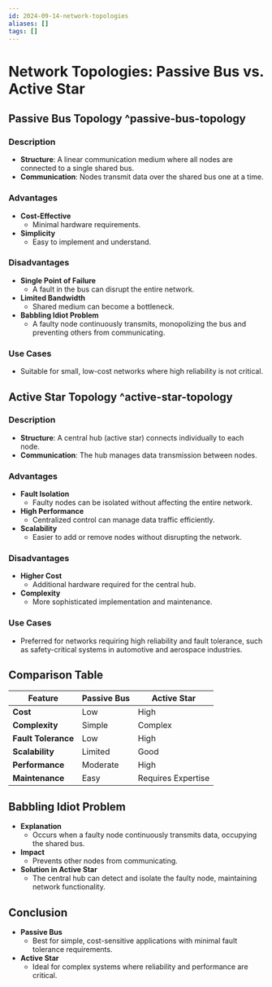 ```yaml
---
id: 2024-09-14-network-topologies
aliases: []
tags: []
---
```


# Network Topologies: Passive Bus vs. Active Star

## Passive Bus Topology ^passive-bus-topology

### Description

- **Structure**: A linear communication medium where all nodes are connected to a single shared bus.
- **Communication**: Nodes transmit data over the shared bus one at a time.

### Advantages

- **Cost-Effective**
  - Minimal hardware requirements.
- **Simplicity**
  - Easy to implement and understand.

### Disadvantages

- **Single Point of Failure**
  - A fault in the bus can disrupt the entire network.
- **Limited Bandwidth**
  - Shared medium can become a bottleneck.
- **Babbling Idiot Problem**
  - A faulty node continuously transmits, monopolizing the bus and preventing others from communicating.

### Use Cases

- Suitable for small, low-cost networks where high reliability is not critical.

## Active Star Topology ^active-star-topology

### Description

- **Structure**: A central hub (active star) connects individually to each node.
- **Communication**: The hub manages data transmission between nodes.

### Advantages

- **Fault Isolation**
  - Faulty nodes can be isolated without affecting the entire network.
- **High Performance**
  - Centralized control can manage data traffic efficiently.
- **Scalability**
  - Easier to add or remove nodes without disrupting the network.

### Disadvantages

- **Higher Cost**
  - Additional hardware required for the central hub.
- **Complexity**
  - More sophisticated implementation and maintenance.

### Use Cases

- Preferred for networks requiring high reliability and fault tolerance, such as safety-critical systems in automotive and aerospace industries.

## Comparison Table

| Feature             | Passive Bus | Active Star        |
| ------------------- | ----------- | ------------------ |
| **Cost**            | Low         | High               |
| **Complexity**      | Simple      | Complex            |
| **Fault Tolerance** | Low         | High               |
| **Scalability**     | Limited     | Good               |
| **Performance**     | Moderate    | High               |
| **Maintenance**     | Easy        | Requires Expertise |

## Babbling Idiot Problem

- **Explanation**
  - Occurs when a faulty node continuously transmits data, occupying the shared bus.
- **Impact**
  - Prevents other nodes from communicating.
- **Solution in Active Star**
  - The central hub can detect and isolate the faulty node, maintaining network functionality.

## Conclusion

- **Passive Bus**
  - Best for simple, cost-sensitive applications with minimal fault tolerance requirements.
- **Active Star**
  - Ideal for complex systems where reliability and performance are critical.

